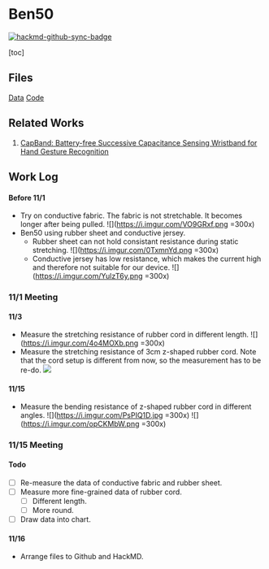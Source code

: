 # Ben50

[![hackmd-github-sync-badge](https://hackmd.io/SwOBsaHwSUudw88f4j6Gcg/badge)](https://hackmd.io/SwOBsaHwSUudw88f4j6Gcg)

[toc]
## Files
[Data](https://docs.google.com/spreadsheets/d/13RTeK4egkz6FViiz9N7Fk00RdI7nglp9wyD4X0nNXjU/edit#gid=0)
[Code](https://github.com/ban9975/Ben50)

## Related Works
1. [CapBand: Battery-free Successive Capacitance Sensing Wristband for Hand Gesture Recognition](https://dl.acm.org/doi/10.1145/3274783.3274854)

## Work Log
#### Before 11/1
* Try on conductive fabric. The fabric is not stretchable. It becomes longer after being pulled.
![](https://i.imgur.com/VO9GRxf.png =300x)
* Ben50 using rubber sheet and conductive jersey.
    * Rubber sheet can not hold consistant resistance during static stretching.
    ![](https://i.imgur.com/0TxmnYd.png =300x)
    * Conductive jersey has low resistance, which makes the current high and therefore not suitable for our device.
    ![](https://i.imgur.com/YulzT6y.png =300x)

### 11/1 Meeting
#### 11/3
* Measure the stretching resistance of rubber cord in different length.
    ![](https://i.imgur.com/4o4MOXb.png =300x)
* Measure the stretching resistance of 3cm z-shaped rubber cord. Note that the cord setup is different from now, so the measurement has to be re-do.
    ![](https://i.imgur.com/dNAiGbF.png)
#### 11/15
* Measure the bending resistance of z-shaped rubber cord in different angles.
    ![](https://i.imgur.com/PsPIQ1D.jpg =300x)
    ![](https://i.imgur.com/opCKMbW.png =300x)

### 11/15 Meeting
#### Todo
- [ ] Re-measure the data of conductive fabric and rubber sheet.
- [ ] Measure more fine-grained data of rubber cord.
    - [ ] Different length.
    - [ ] More round.
- [ ] Draw data into chart.

#### 11/16
* Arrange files to Github and HackMD.